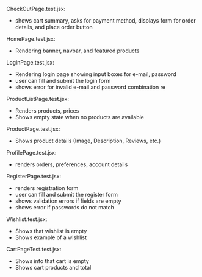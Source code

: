 CheckOutPage.test.jsx:

- shows cart summary, asks for payment method, displays form for order details, and place order button

HomePage.test.jsx:

- Rendering banner, navbar, and featured products

LoginPage.test.jsx:

- Rendering login page showing input boxes for e-mail, password
- user can fill and submit the login form
- shows error for invalid e-mail and password combination re

ProductListPage.test.jsx:

- Renders products, prices
- Shows empty state when no products are available

ProductPage.test.jsx:

- Shows product details (Image, Description, Reviews, etc.)

ProfilePage.test.jsx:

- renders orders, preferences, account details

RegisterPage.test.jsx:

- renders registration form
- user can fill and submit the register form
- shows validation errors if fields are empty
- shows error if passwords do not match

Wishlist.test.jsx:

- Shows that wishlist is empty
- Shows example of a wishlist

CartPageTest.test.jsx:

- Shows info that cart is empty
- Shows cart products and total
